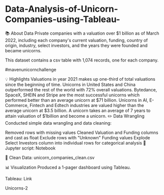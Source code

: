 # Data-Analysis-of-Unicorn-Companies-using-Tableau-

📚 About Data
Private companies with a valuation over $1 billion as of March 2022, including each company's current valuation, funding, country of origin, industry, select investors, and the years they were founded and became unicorns.

This dataset contains a csv table with 1,074 records, one for each company.

#mavenunicornchallenge

💡 Highlights
Valuations in year 2021 makes up one-third of total valuations since the beginning of time.
Unicorns in United States and China outperformed the rest of the world with 72% overall valuations.
Bytedance, SpaceX, SHEIN and Stripe are the most successful unicorns which performed better than an average unicorn at $71 billion.
Unicorns in AI, E-Commerce, Fintech and Edtech industries are valued higher than the average unicorn at $3.5 billion.
A unicorn takes an average of 7 years to attain valuation of $1billion and become a unicorn.
✏️ Data Wrangling
Conducted simple data wrangling and data cleaning:

Removed rows with missing values
Cleaned Valuation and Funding columns and cast as float
Exclude rows with "Unknown" Funding values
Explode Select Investors column into individual rows for categorical analysis
📍 Jupyter script: Notebook

📍 Clean Data: unicorn_companies_clean.csv

📊 Visualization
Produced a 1-pager dashboard using Tableau.

Tableau: Link

Unicorns-2
